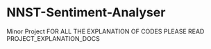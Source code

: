 # NNST-Sentiment-Analyser
Minor Project
FOR ALL THE EXPLANATION OF CODES PLEASE READ PROJECT_EXPLANATION_DOCS
